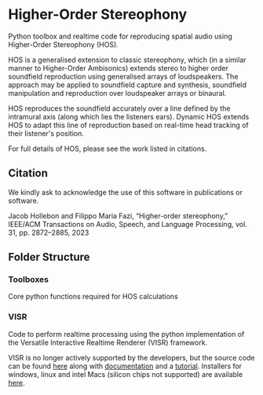 Higher-Order Stereophony
==================

Python toolbox and realtime code for reproducing spatial audio using Higher-Order Stereophony (HOS).

HOS is a generalised extension to classic stereophony, which (in a similar manner to Higher-Order Ambisonics) extends stereo to higher order soundfield reproduction using generalised arrays of loudspeakers. The approach may be applied to soundfield capture and synthesis, soundfield manipulation and reproduction over loudspeaker arrays or binaural. 

HOS reproduces the soundfield accurately over a line defined by the intramural axis (along which lies the listeners ears). Dynamic HOS extends HOS to adapt this line of reproduction based on real-time head tracking of their listener's position.

For full details of HOS, please see the work listed in citations.


Citation
-----

We kindly ask to acknowledge the use of this software in publications or software.

Jacob Hollebon and Filippo Maria Fazi, “Higher-order stereophony,” IEEE/ACM Transactions on Audio, Speech, and Language Processing, vol. 31, pp. 2872–2885, 2023



## Folder Structure

### Toolboxes

Core python functions required for HOS calculations


### VISR

Code to perform realtime processing using the python implementation of the Versatile Interactive Realtime Renderer (VISR) framework.

VISR is no longer actively supported by the developers, but the source code can be found [here](https://github.com/s3a-spatialaudio/VISR) along with [documentation](https://cvssp.org/data/s3a/public/VISR/visr_installers/0.12.1/macosx/build_py36/doc/userdoc/html/index.html) and a [tutorial](https://github.com/s3a-spatialaudio/visr-tutorial-code). Installers for windows, linux and intel Macs (silicon chips not supported) are available [here](https://cvssp.org/data/s3a/public/VISR/visr_installers/0.12.0/).




